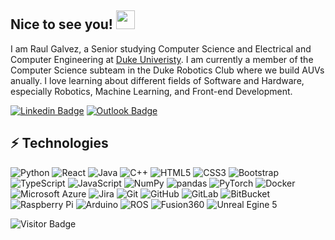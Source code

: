 ## Nice to see you! <img src="https://raw.githubusercontent.com/aemmadi/aemmadi/master/wave.gif" width="30">

I am Raul Galvez, a Senior studying Computer Science and Electrical and Computer Engineering at [Duke Univeristy](https://duke.edu/). I am currently a member of the Computer Science subteam in the Duke Robotics Club where we build AUVs anually. I love learning about different fields of Software and Hardware, especially Robotics, Machine Learning, and Front-end Development.

[![Linkedin Badge](https://img.shields.io/badge/-raulgalvezjr-blue?style=flat-square&logo=Linkedin&logoColor=white&link=https://www.linkedin.com/in/raulgalvezjr/)](https://www.linkedin.com/in/raulgalvezjr/)
[![Outlook Badge](https://img.shields.io/badge/-raulgalvez10072@outlook.com-0078D4?style=flat-square&logo=maildotru&logoColor=white&link=mailto:raulgalvez10072@outlook.com)](mailto:raulgalvez10072@outlook.com)

## ⚡ Technologies


![Python](https://img.shields.io/badge/-Python-black?style=flat-square&logo=Python)
![React](https://img.shields.io/badge/-React-black?style=flat-square&logo=react)
![Java](https://img.shields.io/badge/-java-black?style=flat-square&logo=java)
![C++](https://img.shields.io/badge/-C++-00599C?style=flat-square&logo=c)
![HTML5](https://img.shields.io/badge/-HTML5-E34F26?style=flat-square&logo=html5&logoColor=white)
![CSS3](https://img.shields.io/badge/-CSS3-1572B6?style=flat-square&logo=css3)
![Bootstrap](https://img.shields.io/badge/-Bootstrap-563D7C?style=flat-square&logo=bootstrap)
![TypeScript](https://img.shields.io/badge/-TypeScript-black?style=flat-square&logo=typescript)
![JavaScript](https://img.shields.io/badge/-JavaScript-black?style=flat-square&logo=javascript)
![NumPy](https://img.shields.io/badge/-NumPy-013243?style=flat-square&logo=NumPy)
![pandas](https://img.shields.io/badge/-pandas-150458?style=flat-square&logo=pandas)
![PyTorch](https://img.shields.io/badge/-PyTorch-FFFFFF?style=flat-square&logo=pytorch)
![Docker](https://img.shields.io/badge/-Docker-black?style=flat-square&logo=docker)
![Microsoft Azure](https://img.shields.io/badge/Microsoft%20Azure-232F7E?style=flat-square&logo=microsoft-azure)
![Jira](https://img.shields.io/badge/-Jira-0052CC?style=flat-square&logo=jira)
![Git](https://img.shields.io/badge/-Git-black?style=flat-square&logo=git)
![GitHub](https://img.shields.io/badge/-GitHub-181717?style=flat-square&logo=github)
![GitLab](https://img.shields.io/badge/-GitLab-FFFFFF?style=flat-square&logo=gitlab)
![BitBucket](https://img.shields.io/badge/-BitBucket-darkblue?style=flat-square&logo=bitbucket)
![Raspberry Pi](https://img.shields.io/badge/-Raspberry%20Pi-C51A4A?style=flat-square&logo=Raspberry-Pi)
![Arduino](https://img.shields.io/badge/-Arduino-00878F?style=flat-square&logo=Arduino)
![ROS](https://img.shields.io/badge/-ROS-22314E?style=flat-square&logo=ROS)
![Fusion360](https://img.shields.io/badge/-Fusion360-22314E?style=flat-square&logo=autodesk)
![Unreal Egine 5](https://img.shields.io/badge/-Unreal%20Engine%205-0E1128?style=flat-square&logo=unrealengine)


![Visitor Badge](https://visitor-badge.laobi.icu/badge?page_id=RaulGalvez288.RaulGalvez288)
